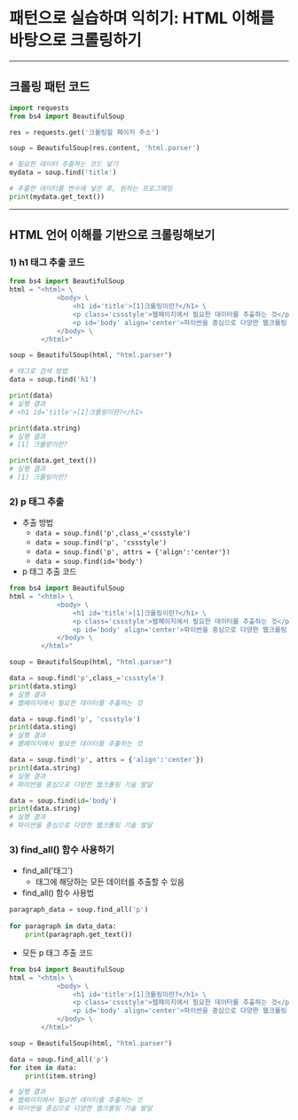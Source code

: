 # **패턴으로 실습하며 익히기: HTML 이해를 바탕으로 크롤링하기**
---  
## **크롤링 패턴 코드**  
```python
import requests
from bs4 import BeautifulSoup

res = requests.get('크롤링할 페이지 주소')

soup = BeautifulSoup(res.content, 'html.parser')

# 필요한 데이터 추출하는 코드 넣기
mydata = soup.find('title')

# 추출한 데이터를 변수에 넣은 후, 원하는 프로그래밍
print(mydata.get_text())
```
---  
## **HTML 언어 이해를 기반으로 크롤링해보기**

### **1) h1 태그 추출 코드**  
```python
from bs4 import BeautifulSoup
html = "<html> \
            <body> \
                <h1 id='title'>[1]크롤링이란?</h1> \
                <p class='cssstyle'>웹페이지에서 필요한 데이터를 추출하는 것</p> \
                <p id='body' align='center'>파이썬을 중심으로 다양한 웹크롤링 기술 발달</p> \
            </body> \
        </html>"

soup = BeautifulSoup(html, "html.parser")

# 태그로 검색 방법
data = soup.find('h1')

print(data)
# 실행 결과
# <h1 id='title'>[1]크롤링이란?</h1>

print(data.string)
# 실행 결과
# [1] 크롤랑이란?

print(data.get_text())
# 실행 결과
# [1] 크롤링이란?
```  

### **2) p 태그 추출**
- 추출 방법  
    - `data = soup.find('p',class_='cssstyle')`
    - `data = soup.find('p', 'cssstyle')`
    - `data = soup.find('p', attrs = {'align':'center'})`
    - `data = soup.find(id='body')`  
- p 태그 추출 코드
```python
from bs4 import BeautifulSoup
html = "<html> \
            <body> \
                <h1 id='title'>[1]크롤링이란?</h1> \
                <p class='cssstyle'>웹페이지에서 필요한 데이터를 추출하는 것</p> \
                <p id='body' align='center'>파이썬을 중심으로 다양한 웹크롤링 기술 발달</p> \
            </body> \
        </html>"

soup = BeautifulSoup(html, "html.parser")

data = soup.find('p',class_='cssstyle')
print(data.sting)
# 실행 결과
# 웹페이지에서 필요한 데이터를 추출하는 것

data = soup.find('p', 'cssstyle')
print(data.sting)
# 실행 결과
# 웹페이지에서 필요한 데이터를 추출하는 것

data = soup.find('p', attrs = {'align':'center'})
print(data.string)
# 실행 결과
# 파이썬을 중심으로 다양한 웹크롤링 기술 발달

data = soup.find(id='body')
print(data.string)
# 실행 결과
# 파이썬을 중심으로 다양한 웹크롤링 기술 발달
```  
### **3) find_all() 함수 사용하기**
- find_all('태그')
    - 태그에 해당하는 모든 데이터를 추출할 수 있음
- find_all() 함수 사용법
```python
paragraph_data = soup.find_all('p')
        
for paragraph in data_data:
    print(paragraph.get_text())
```
- 모든 p 태그 추출 코드
```python
from bs4 import BeautifulSoup
html = "<html> \
            <body> \
                <h1 id='title'>[1]크롤링이란?</h1> \
                <p class='cssstyle'>웹페이지에서 필요한 데이터를 추출하는 것</p> \
                <p id='body' align='center'>파이썬을 중심으로 다양한 웹크롤링 기술 발달</p> \
            </body> \
        </html>"

soup = BeautifulSoup(html, "html.parser")

data = soup.find_all('p')
for item in data:
    print(item.string)

# 실행 결과
# 웹페이지에서 필요한 데이터를 추출하는 것
# 파이썬을 중심으로 다양한 웹크롤링 기술 발달
```